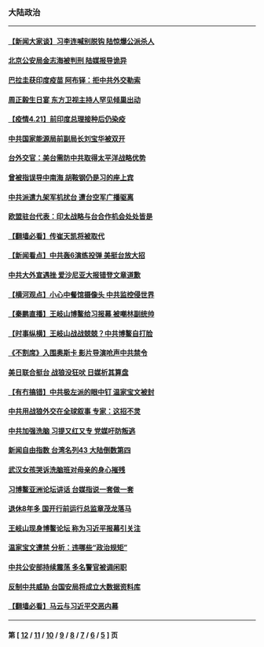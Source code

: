 ### 大陆政治
---
#### [【新闻大家谈】习李连喊别脱钩 陆惊爆公派杀人](../../pages/ncid277/n12895451.md) 
#### [北京公安局金志海被判刑 陆媒报导诡异](../../pages/ncid277/n12895038.md) 
#### [巴拉圭获印度疫苗 阿布铎：拒中共外交勒索](../../pages/ncid277/n12895237.md) 
#### [周正毅生日宴 东方卫视主持人罕见倾巢出动](../../pages/ncid277/n12895005.md) 
#### [【疫情4.21】前印度总理接种后仍染疫](../../pages/ncid277/n12894972.md) 
#### [中共国家能源局前副局长刘宝华被双开](../../pages/ncid277/n12894985.md) 
#### [台外交官：美台需防中共取得太平洋战略优势](../../pages/ncid277/n12894878.md) 
#### [曾被指误导中南海 胡鞍钢仍是习的座上宾](../../pages/ncid277/n12894725.md) 
#### [中共派遣九架军机扰台 遭台空军广播驱离](../../pages/ncid277/n12894233.md) 
#### [欧盟驻台代表：印太战略与台合作机会处处皆是](../../pages/ncid277/n12894455.md) 
#### [【翻墙必看】传崔天凯将被取代](../../pages/ncid277/n12894308.md) 
#### [【新闻看点】中共轰6演练投弹 美挺台放大招](../../pages/ncid277/n12893809.md) 
#### [中共大外宣遇挫 爱沙尼亚大报错登文章道歉](../../pages/ncid277/n12893814.md) 
#### [【横河观点】小心中餐馆摄像头 中共监控侵世界](../../pages/ncid277/n12893865.md) 
#### [【秦鹏直播】王岐山博鳌给习报幕 被嘲林副统帅](../../pages/ncid277/n12893834.md) 
#### [【时事纵横】王岐山战战兢兢？中共博鳌自打脸](../../pages/ncid277/n12893817.md) 
#### [《不割席》入围奥斯卡 影片导演呛声中共禁令](../../pages/ncid277/n12893721.md) 
#### [美日联合挺台 战狼没狂吠 日媒析其算盘](../../pages/ncid277/n12893224.md) 
#### [【有冇搞错】中共极左派的眼中钉 温家宝文被封](../../pages/ncid277/n12891224.md) 
#### [中共用战狼外交在全球叙事 专家：这招不灵](../../pages/ncid277/n12893043.md) 
#### [中共加强洗脑 习提又红又专 党媒吁防叛逃](../../pages/ncid277/n12892803.md) 
#### [新闻自由指数 台湾名列43 大陆倒数第四](../../pages/ncid277/n12892251.md) 
#### [武汉女孩哭诉洗脑班对母亲的身心摧残](../../pages/ncid277/n12891423.md) 
#### [习博鳌亚洲论坛讲话 台媒指说一套做一套](../../pages/ncid277/n12892635.md) 
#### [退休8年多 国开行前运行总监章茂龙落马](../../pages/ncid277/n12892532.md) 
#### [王岐山现身博鳌论坛 称为习近平报幕引关注](../../pages/ncid277/n12892650.md) 
#### [温家宝文遭禁 分析：违哪些“政治规矩”](../../pages/ncid277/n12891982.md) 
#### [中共公安部持续震荡 多名警官被调闲职](../../pages/ncid277/n12892225.md) 
#### [反制中共威胁 台国安局将成立大数据资料库](../../pages/ncid277/n12892154.md) 
#### [【翻墙必看】马云与习近平交恶内幕](../../pages/ncid277/n12891789.md) 

---
#### 第 [ [12](./12.md) / [11](./11.md) / [10](./10.md) / [9](./9.md) / [8](./8.md) / [7](./7.md) / [6](./6.md) / [5](./5.md) ] 页
